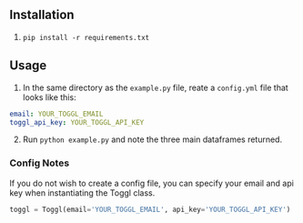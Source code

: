 ## Installation

1. `pip install -r requirements.txt`

## Usage

1. In the same directory as the `example.py` file, reate a `config.yml` file that looks like this:

```yaml
email: YOUR_TOGGL_EMAIL
toggl_api_key: YOUR_TOGGL_API_KEY
```

2. Run `python example.py` and note the three main dataframes returned.

### Config Notes

If you do not wish to create a config file, you can specify your email and api 
key when instantiating the Toggl class.

```python
toggl = Toggl(email='YOUR_TOGGL_EMAIL', api_key='YOUR_TOGGL_API_KEY')
```
